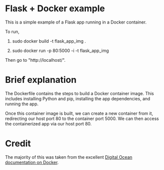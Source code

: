 # Flask + Docker example

This is a simple example of a Flask app running in a Docker container.

To run, 

1. sudo docker build -t flask_app_img .

2. sudo docker run -p 80:5000 -i -t flask_app_img


Then go to "http://localhost/".


# Brief explanation

The Dockerfile contains the steps to build a Docker container image. This includes installing Python and pip, installing the app dependencies, and running the app.

Once this container image is built, we can create a new container from it, redirecting our host port 80 to the container port 5000. We can then access the containerized app via our host port 80.

# Credit

The majority of this was taken from the excellent [Digital Ocean documentation on Docker](https://www.digitalocean.com/community/tutorials/docker-explained-how-to-containerize-python-web-applications).



